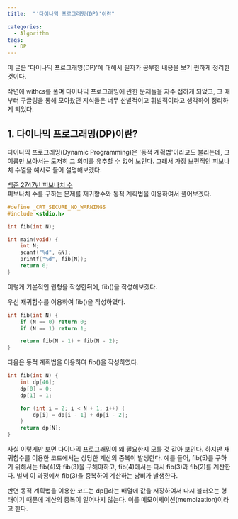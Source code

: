 ```yaml
---
title:  "'다이나믹 프로그래밍(DP)'이란"

categories:
  - Algorithm
tags:
  - DP
---
```


이 글은 '다이나믹 프로그래밍(DP)'에 대해서 필자가 공부한 내용을 보기 편하게 정리한 것이다.  
  
작년에 withcs를 풀며 다이나믹 프로그래밍에 관한 문제들을 자주 접하게 되었고, 그 때부터 구글링을 통해 모아왔던 지식들은 너무 산발적이고 휘발적이라고 생각하여 정리하게 되었다.  
  
## 1. 다이나믹 프로그래밍(DP)이란? 
다이나믹 프로그래밍(Dynamic Programming)은 '동적 계획법'이라고도 불리는데, 그 이름만 보아서는 도저히 그 의미를 유추할 수 없어 보인다. 그래서 가장 보편적인 피보나치 수열을 예시로 들어 설명해보겠다.  

[백준 2747번 피보나치 수](https://www.acmicpc.net/problem/2747)  
피보나치 수를 구하는 문제를 재귀함수와 동적 계획법을 이용하여서 풀어보겠다.
```c
#define _CRT_SECURE_NO_WARNINGS
#include <stdio.h>

int fib(int N);

int main(void) {
	int N;
	scanf("%d", &N);
	printf("%d", fib(N));
	return 0;
}
```
이렇게 기본적인 원형을 작성한뒤에, fib()을 작성해보겠다.  

우선 재귀함수를 이용하여 fib()을 작성하였다.
```c
int fib(int N) {
	if (N == 0)	return 0;
	if (N == 1)	return 1;

	return fib(N - 1) + fib(N - 2);
}
```
다음은 동적 계획법을 이용하여 fib()을 작성하였다.
```c
int fib(int N) {
	int dp[46];
	dp[0] = 0;
	dp[1] = 1;

	for (int i = 2; i < N + 1; i++) {
		dp[i] = dp[i - 1] + dp[i - 2];
	}
	return dp[N];
}
```
사실 이렇게만 보면 다이나믹 프로그래밍이 왜 필요한지 모를 것 같아 보인다. 하지만 재귀함수를 이용한 코드에서는 상당한 계산의 중복이 발생한다. 예를 들어, fib(5)를 구하기 위해서는 fib(4)와 fib(3)을 구해야하고, fib(4)에서는 다시 fib(3)과 fib(2)를 계산한다. 벌써 이 과정에서 fib(3)을 중복하여 계산하는 낭비가 발생한다.  
  
반면 동적 계획법을 이용한 코드는 dp[]라는 배열에 값을 저장하여서 다시 불러오는 형태이기 때문에 계산의 중복이 일어나지 않는다. 이를 메모이제이션(memoization)이라고 한다.
